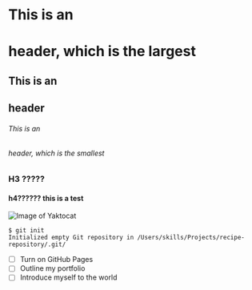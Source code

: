 # This is an <h1> header, which is the largest
## This is an <h2> header
###### This is an <h6> header, which is the smallest
### H3 ?????
#### h4?????? this is a test
![Image of Yaktocat](https://octodex.github.com/images/yaktocat.png)

```
$ git init
Initialized empty Git repository in /Users/skills/Projects/recipe-repository/.git/
```

- [ ] Turn on GitHub Pages
- [ ] Outline my portfolio
- [ ] Introduce myself to the world
